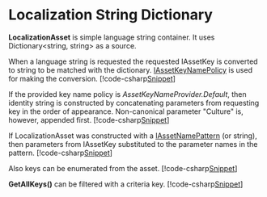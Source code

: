 ﻿# Localization String Dictionary
**LocalizationAsset** is simple language string container. It uses Dictionary&lt;string, string&gt; as a source.

When a language string is requested the requested IAssetKey is converted to string to be matched with the dictionary. 
[IAssetKeyNamePolicy](../IAssetKeyNamePolicy/index.html) is used for making the conversion.
[!code-csharp[Snippet](Examples.cs#Snippet_1a)]

If the provided key name policy is *AssetKeyNameProvider.Default*, then identity string is constructed by concatenating parameters from requesting key in the order of appearance. Non-canonical parameter "Culture" is, however, appended first.
[!code-csharp[Snippet](Examples.cs#Snippet_1b)]

If LocalizationAsset was constructed with a [IAssetNamePattern](../IAssetKeyNamePolicy/index.html#asset-name-pattern) (or string), then parameters from IAssetKey substituted to the parameter names in the pattern.
[!code-csharp[Snippet](Examples.cs#Snippet_2a)]

Also keys can be enumerated from the asset.
[!code-csharp[Snippet](Examples.cs#Snippet_2b)]

**GetAllKeys()** can be filtered with a criteria key.
[!code-csharp[Snippet](Examples.cs#Snippet_3)]
